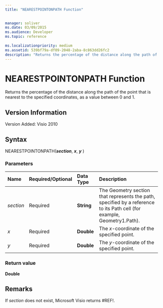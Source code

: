 ```yaml
---
title: "NEARESTPOINTONPATH Function"
 
 
manager: soliver
ms.date: 03/09/2015
ms.audience: Developer
ms.topic: reference
 
ms.localizationpriority: medium
ms.assetid: 539bf79a-df09-2048-2aba-8c863dd26fc2
description: "Returns the percentage of the distance along the path of the point that is nearest to the specified coordinates, as a value between 0 and 1."
---
```


# NEARESTPOINTONPATH Function

Returns the percentage of the distance along the path of the point that is nearest to the specified coordinates, as a value between 0 and 1.
  
## Version Information

Version Added: Visio 2010 
  
## Syntax

NEARESTPOINTONPATH(***section***, ***x***, ***y*** ) 
  
### Parameters

|**Name**|**Required/Optional**|**Data Type**|**Description**|
|:-----|:-----|:-----|:-----|
| _section_ <br/> |Required  <br/> |**String** <br/> |The Geometry section that represents the path, specified by a reference to its Path cell (for example, Geometry1.Path). |
| _x_ <br/> |Required  <br/> |**Double** <br/> |The  _x_-coordinate of the specified point. |
| _y_ <br/> |Required  <br/> |**Double** <br/> |The  _y_-coordinate of the specified point. |
   
### Return value

 **Double**
  
## Remarks

If  _section_ does not exist, Microsoft Visio returns #REF!. 
  

